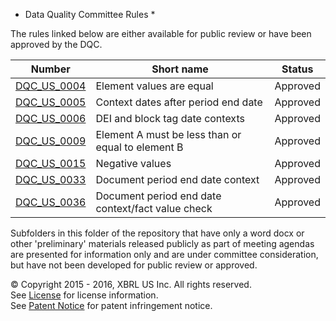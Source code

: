* Data Quality Committee Rules *

The rules linked below are either available for public review or have been approved by the DQC.

| Number | Short name | Status |
| ----- | ----- | ----- |
| [DQC_US_0004](DQC_US_0004/DQC_0004.md) | Element values are equal | Approved |
| [DQC_US_0005](DQC_US_0005/DQC_0005.md) | Context dates after period end date | Approved |
| [DQC_US_0006](DQC_US_0006/DQC_0006.md) | DEI and block tag date contexts | Approved |
| [DQC_US_0009](DQC_US_0009/DQC_0009.md) | Element A must be less than or equal to element B | Approved |
| [DQC_US_0015](DQC_US_0015/DQC_0015.md) | Negative values | Approved |
| [DQC_US_0033](DQC_US_0033/DQC_0033.md) | Document period end date context | Approved |
| [DQC_US_0036](DQC_US_0036/DQC_0036.md) | Document period end date context/fact value check | Approved |

Subfolders in this folder of the repository that have only a word docx or other 'preliminary' materials released publicly as part of meeting agendas are presented for information only and are under committee consideration, but have not been developed for public review or approved.

© Copyright 2015 - 2016, XBRL US Inc. All rights reserved.   
See [License](../License.md) for license information.  
See [Patent Notice](../PatentNotice.md) for patent infringement notice.
